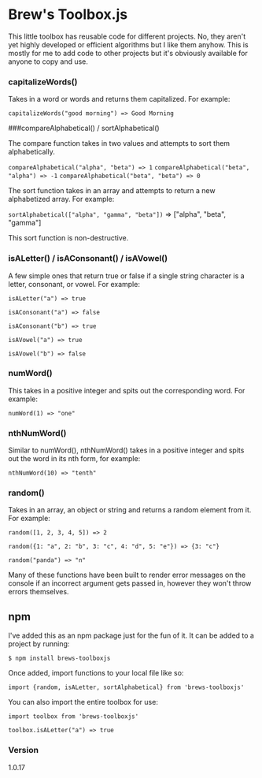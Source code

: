 # Brew's Toolbox.js

This little toolbox has reusable code for different projects. No, they aren't yet highly developed or efficient algorithms but I like them anyhow. This is mostly for me to add code to other projects but it's obviously available for anyone to copy and use.

### capitalizeWords()

Takes in a word or words and returns them capitalized. For example:

`capitalizeWords("good morning") => Good Morning`

###compareAlphabetical() / sortAlphabetical()

The compare function takes in two values and attempts to sort them alphabetically.

`compareAlphabetical("alpha", "beta") => 1`
`compareAlphabetical("beta", "alpha") => -1`
`compareAlphabetical("beta", "beta") => 0`

The sort function takes in an array and attempts to return a new alphabetized array. For example:

`sortAlphabetical(["alpha", "gamma", "beta"])` => ["alpha", "beta", "gamma"]

This sort function is non-destructive.

### isALetter() / isAConsonant() / isAVowel()

A few simple ones that return true or false if a single string character is a letter, consonant, or vowel. For example:

`isALetter("a") => true`

`isAConsonant("a") => false`

`isAConsonant("b") => true`

`isAVowel("a") => true`

`isAVowel("b") => false`

### numWord()

This takes in a positive integer and spits out the corresponding word. For example:

`numWord(1) => "one"`

### nthNumWord()

Similar to numWord(), nthNumWord() takes in a positive integer and spits out the word in its nth form, for example:

`nthNumWord(10) => "tenth"`

### random()

Takes in an array, an object or string and returns a random element from it. For example:

`random([1, 2, 3, 4, 5]) => 2`

`random({1: "a", 2: "b", 3: "c", 4: "d", 5: "e"}) => {3: "c"}`

`random("panda") => "n"`

Many of these functions have been built to render error messages on the console if an incorrect argument gets passed in, however they won't throw errors themselves.

## npm

I've added this as an npm package just for the fun of it. It can be added to a project by running:

`$ npm install brews-toolboxjs`

Once added, import functions to your local file like so:

`import {random, isALetter, sortAlphabetical} from 'brews-toolboxjs'`

You can also import the entire toolbox for use:

`import toolbox from 'brews-toolboxjs'`

`toolbox.isALetter("a") => true`

### Version

1.0.17
